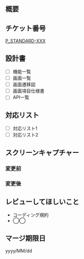 ## 概要

## チケット番号
[P_STANDARD-XXX](https://stventures.backlog.jp/view/P_STANDARD-XXX)

## 設計書
 - [ ] 機能一覧
 - [ ] 画面一覧
 - [ ] 画面遷移図
 - [ ] 画面項目仕様書
 - [ ] API一覧

## 対応リスト
 - [ ] 対応リスト1
 - [ ] 対応リスト2
 
## スクリーンキャプチャー
### 変更前

### 変更後

## レビューしてほしいこと
 - コーディング規約
 - ◯◯

## マージ期限日
yyyy/MM/dd
